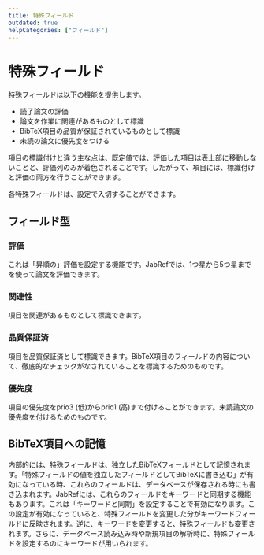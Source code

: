 ```yaml
---
title: 特殊フィールド
outdated: true
helpCategories: ["フィールド"]
---
```


# 特殊フィールド

特殊フィールドは以下の機能を提供します。

-   読了論文の評価
-   論文を作業に関連があるものとして標識
-   BibTeX項目の品質が保証されているものとして標識
-   未読の論文に優先度をつける

項目の標識付けと違う主な点は、既定値では、評価した項目は表上部に移動しないことと、評価列のみが着色されることです。したがって、項目には、標識付けと評価の両方を行うことができます。

各特殊フィールドは、設定で入切することができます。

## フィールド型

### 評価

これは「昇順の」評価を設定する機能です。JabRefでは、1つ星から5つ星までを使って論文を評価できます。

### 関連性

項目を関連があるものとして標識できます。

### 品質保証済

項目を品質保証済として標識できます。BibTeX項目のフィールドの内容について、徹底的なチェックがなされていることを標識するためのものです。

### 優先度

項目の優先度をprio3 (低)からprio1 (高)まで付けることができます。未読論文の優先度を付けるためのものです。

## BibTeX項目への記憶

内部的には、特殊フィールドは、独立したBibTeXフィールドとして記憶されます。「特殊フィールドの値を独立したフィールドとしてBibTeXに書き込む」が有効になっている時、これらのフィールドは、データベースが保存される時にも書き込まれます。JabRefには、これらのフィールドをキーワードと同期する機能もあります。これは「キーワードと同期」を設定することで有効になります。この設定が有効になっていると、特殊フィールドを変更した分がキーワードフィールドに反映されます。逆に、キーワードを変更すると、特殊フィールドも変更されます。さらに、データベース読み込み時や新規項目の解析時に、特殊フィールドを設定するのにキーワードが用いられます。
